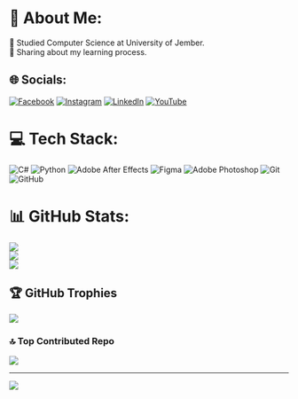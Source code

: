 # 💫 About Me:
🔭 Studied Computer Science at University of Jember.<br>🤝 Sharing about my learning process.


## 🌐 Socials:
[![Facebook](https://img.shields.io/badge/Facebook-%231877F2.svg?logo=Facebook&logoColor=white)](https://facebook.com/https://www.facebook.com/Kinoshye) [![Instagram](https://img.shields.io/badge/Instagram-%23E4405F.svg?logo=Instagram&logoColor=white)](https://instagram.com/https://www.instagram.com/adtyadw.if/) [![LinkedIn](https://img.shields.io/badge/LinkedIn-%230077B5.svg?logo=linkedin&logoColor=white)](https://linkedin.com/in/https://www.linkedin.com/in/adtyadwif) [![YouTube](https://img.shields.io/badge/YouTube-%23FF0000.svg?logo=YouTube&logoColor=white)](https://youtube.com/@https://www.youtube.com/@delioncavalier) 

# 💻 Tech Stack:
![C#](https://img.shields.io/badge/c%23-%23239120.svg?style=for-the-badge&logo=csharp&logoColor=white) ![Python](https://img.shields.io/badge/python-3670A0?style=for-the-badge&logo=python&logoColor=ffdd54) ![Adobe After Effects](https://img.shields.io/badge/Adobe%20After%20Effects-9999FF.svg?style=for-the-badge&logo=Adobe%20After%20Effects&logoColor=white) ![Figma](https://img.shields.io/badge/figma-%23F24E1E.svg?style=for-the-badge&logo=figma&logoColor=white) ![Adobe Photoshop](https://img.shields.io/badge/adobe%20photoshop-%2331A8FF.svg?style=for-the-badge&logo=adobe%20photoshop&logoColor=white) ![Git](https://img.shields.io/badge/git-%23F05033.svg?style=for-the-badge&logo=git&logoColor=white) ![GitHub](https://img.shields.io/badge/github-%23121011.svg?style=for-the-badge&logo=github&logoColor=white)
# 📊 GitHub Stats:
![](https://github-readme-stats.vercel.app/api?username=delissesu&theme=dark&hide_border=false&include_all_commits=true&count_private=true)<br/>
![](https://github-readme-streak-stats.herokuapp.com/?user=delissesu&theme=dark&hide_border=false)<br/>
![](https://github-readme-stats.vercel.app/api/top-langs/?username=delissesu&theme=dark&hide_border=false&include_all_commits=true&count_private=true&layout=compact)

## 🏆 GitHub Trophies
![](https://github-profile-trophy.vercel.app/?username=delissesu&theme=radical&no-frame=true&no-bg=false&margin-w=4)

### 🔝 Top Contributed Repo
![](https://github-contributor-stats.vercel.app/api?username=delissesu&limit=5&theme=dark&combine_all_yearly_contributions=true)

---
[![](https://visitcount.itsvg.in/api?id=delissesu&icon=0&color=0)](https://visitcount.itsvg.in)

<!-- Proudly created with GPRM ( https://gprm.itsvg.in ) -->
